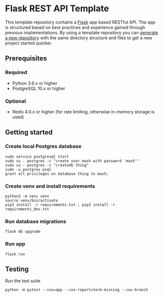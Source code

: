 # Flask REST API Template

This template repository contains a [Flask](https://flask.palletsprojects.com) app based RESTful API. The app is structured based on best practices and experience gained through previous implementations. By using a template repository you can [generate a new repository](https://github.com/MashSoftware/flask-rest-api/generate) with the same directory structure and files to get a new project started quicker.

## Prerequisites

### Required

- Python 3.6.x or higher
- PostgreSQL 10.x or higher

### Optional

- Redis 4.0.x or higher (for rate limiting, otherwise in-memory storage is used)

## Getting started

### Create local Postgres database

```shell
sudo service postgresql start
sudo su - postgres -c "create user mash with password 'mash'"
sudo su - postgres -c "createdb thing"
sudo -u postgres psql
grant all privileges on database thing to mash;
```

### Create venv and install requirements

```shell
python3 -m venv venv
source venv/bin/activate
pip3 install -r requirements.txt ; pip3 install -r requirements_dev.txt
```

### Run database migrations

```shell
flask db upgrade
```

### Run app

```shell
flask run
```

## Testing

Run the test suite

```shell
python -m pytest --cov=app --cov-report=term-missing --cov-branch
```

